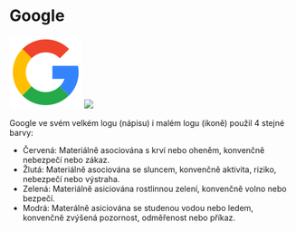 # Google

![](https://raw.githubusercontent.com/gyarab/2024_wt_sa_dejmal/refs/heads/main/6929234_google_logo_icon2.png)
![](https://www.google.com/images/branding/googlelogo/1x/googlelogo_color_272x92dp.png)

Google ve svém velkém logu (nápisu) i malém logu (ikoně) použil 4 stejné barvy:
- Červená: Materiálně asociována s krví nebo oheněm, konvenčně nebezpečí nebo zákaz.
- Žlutá: Materiálně asociována se sluncem, konvenčně aktivita, riziko, nebezpečí nebo výstraha.
- Zelená: Materiálně asiciována rostlinnou zelení, konvenčně volno nebo bezpečí.
- Modrá: Materálně asiciována se studenou vodou nebo ledem, konvenčně zvýšená pozornost, odměřenost nebo příkaz.
